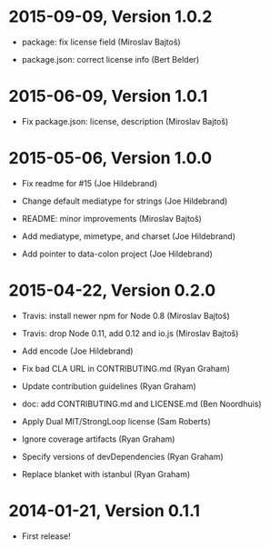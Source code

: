 2015-09-09, Version 1.0.2
=========================

 * package: fix license field (Miroslav Bajtoš)

 * package.json: correct license info (Bert Belder)


2015-06-09, Version 1.0.1
=========================

 * Fix package.json: license, description (Miroslav Bajtoš)


2015-05-06, Version 1.0.0
=========================

 * Fix readme for #15 (Joe Hildebrand)

 * Change default mediatype for strings (Joe Hildebrand)

 * README: minor improvements (Miroslav Bajtoš)

 * Add mediatype, mimetype, and charset (Joe Hildebrand)

 * Add pointer to data-colon project (Joe Hildebrand)


2015-04-22, Version 0.2.0
=========================

 * Travis: install newer npm for Node 0.8 (Miroslav Bajtoš)

 * Travis: drop Node 0.11, add 0.12 and io.js (Miroslav Bajtoš)

 * Add encode (Joe Hildebrand)

 * Fix bad CLA URL in CONTRIBUTING.md (Ryan Graham)

 * Update contribution guidelines (Ryan Graham)

 * doc: add CONTRIBUTING.md and LICENSE.md (Ben Noordhuis)

 * Apply Dual MIT/StrongLoop license (Sam Roberts)

 * Ignore coverage artifacts (Ryan Graham)

 * Specify versions of devDependencies (Ryan Graham)

 * Replace blanket with istanbul (Ryan Graham)


2014-01-21, Version 0.1.1
=========================

 * First release!
